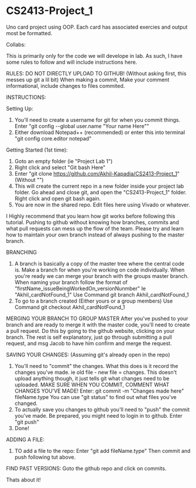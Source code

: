 # CS2413-Project_1
Uno card project using OOP. Each card has associated exercies and output most be formatted.

Collabs: 

This is primarily only for the code we will develope in lab.
As such, I have some rules to follow and will include instructions here.

RULES:
DO NOT DIRECTLY UPLOAD TO GITHUB! (Without asking first, this messes up git a lil bit)
When making a commit, Make your comment informational, include changes to files commited.


INSTRUCTIONS:

Setting Up:
1.	You'll need to create a username for git for when you commit things. Enter "git config --global user.name "Your name Here""
2.	Either download Notepad++ (recommended) or enter this into terminal "git config core.editor notepad"

Getting Started (1st time):
1.	Goto an empty folder (ie "Project Lab 1")
2.	Right click and select "Git bash Here"
3.	Enter "git clone https://github.com/Akhil-Kapadia/CS2413-Project_1" (Without "")
4.	This will create the current repo in a new folder inside your project lab folder. Go ahead and close git, and open the "CS2413-Project_1" folder. Right click and open git bash again.
5.	You are now in the shared repo. Edit files here using Vivado or whatever.

I Highly recommend that you learn how git works before following this tutorial. Pushing to github without knowing how branches, commits and what pull requests can mess up the flow of the team.
Please try and learn how to maintain your own branch instead of always pushing to the master branch.

BRANCHING 
1.	A branch is basically a copy of the master tree where the central code is. Make a branch for when you're working on code individually. When you're ready we can merge your branch with the groups master branch.
When naming your branch follow the format of "firstName_issueBeingWorkedOn_versionNunmber" Ie "Akhil_cardNotFound_1"
Use Command		git branch Akhil_cardNotFound_1
2.	To go to a branch created (Either yours or a group members)
Use Command		git checkout Akhil_cardNotFound_1

MERGING YOUR BRANCH TO GROUP MASTER
After you've pushed to your branch and are ready to merge it with the master code, you'll need to create a pull request. Do this by going to the github website, clicking on your branch.
The rest is self explanatory, just go through submitting a pull request, and msg Jacob to have him confirm and merge the request.

SAVING YOUR CHANGES:
(Assuming git's already open in the repo) 
1.	You'll need to "commit" the changes. What this does is it record the changes you've made. ie old file - new file = changes. This doesn't upload anything though, it just tells git what changes need to be uploaded. 
MAKE SURE WHEN YOU COMMIT, COMMENT WHAT CHANGES YOU'VE MADE!
Enter: git commit -m "Changes made here" fileName.type
You can use "git status" to find out what files you've changed.
2.	To actually save you changes to github you'll need to "push" the commit you've made. Be prepared, you might need to login in to github.
Enter "git push"
3.	Done!

ADDING A FILE:
1.	TO add a file to the repo:
Enter "git add fileName.type"
Then commit and push following tut above.

FIND PAST VERSIONS:
Goto the github repo and click on commits.

Thats about it!
